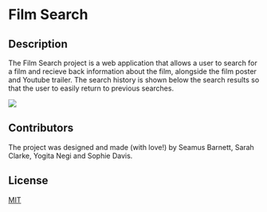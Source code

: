# Film Search

## Description
The Film Search project is a web application that allows a user to search for a film and recieve back information about the film, alongside the film poster and Youtube trailer. The search history is shown below the search results so that the user to easily return to previous searches. 

![](https://github.com/SophieLDavis/film-soundtrack-search-/blob/main/NEWGIF.gif)

## Contributors 
The project was designed and made (with love!) by Seamus Barnett, Sarah Clarke, Yogita Negi and Sophie Davis.

## License 
[MIT](https://choosealicense.com/licenses/mit/)
